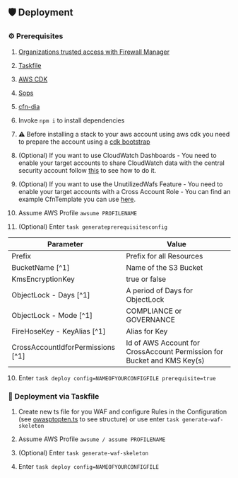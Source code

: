 ## 🛡️ Deployment

### ⚙️ Prerequisites
1. [Organizations trusted access with Firewall Manager](https://docs.aws.amazon.com/organizations/latest/userguide/services-that-can-integrate-fms.html)
2. [Taskfile](https://taskfile.dev/)
3. [AWS CDK](https://aws.amazon.com/cdk/)
4. [Sops](https://github.com/getsops/sops)
5. [cfn-dia](https://www.npmjs.com/package/@mhlabs/cfn-diagram?s=03)
6. Invoke `npm i` to install dependencies
7. ⚠️ Before installing a stack to your aws account using aws cdk you need to prepare the account using a [cdk bootstrap](https://docs.aws.amazon.com/cdk/v2/guide/bootstrapping.html)

8. (Optional) If you want to use CloudWatch Dashboards - You need to enable your target accounts to share CloudWatch data with the central security account follow [this](https://docs.aws.amazon.com/AmazonCloudWatch/latest/monitoring/Cross-Account-Cross-Region.html#enable-cross-account-cross-Region) to see how to do it.
9. (Optional) If you want to use the UnutilizedWafs Feature -  You need to enable your target accounts with a Cross Account Role - You can find an example CfnTemplate you can use [here](static/roles/cross_account_roles_unutilized_wafs.yaml).
10. Assume AWS Profile `awsume PROFILENAME`
11. (Optional) Enter `task generateprerequisitesconfig`

  | Parameter  | Value |
  | ------------- | ------------- |
  | Prefix  | Prefix for all Resources  |
  | BucketName [^1] | Name of the S3 Bucket |
  | KmsEncryptionKey | true or false  |
  | ObjectLock - Days [^1]| A period of Days for ObjectLock |
  | ObjectLock - Mode [^1]| COMPLIANCE or GOVERNANCE |
  | FireHoseKey - KeyAlias [^1] | Alias for Key |
  | CrossAccountIdforPermissions [^1] | Id of AWS Account for CrossAccount Permission for Bucket and KMS Key(s)|

10. Enter `task deploy config=NAMEOFYOURCONFIGFILE prerequisite=true`


### 🏁 Deployment via Taskfile

1. Create new ts file for you WAF and configure Rules in the Configuration (see [owasptopten.ts](values/examples/owasptop10.ts) to see structure) or use enter `task generate-waf-skeleton`

2. Assume AWS Profile `awsume / assume PROFILENAME`
3. (Optional) Enter `task generate-waf-skeleton`
4. Enter `task deploy config=NAMEOFYOURCONFIGFILE`
